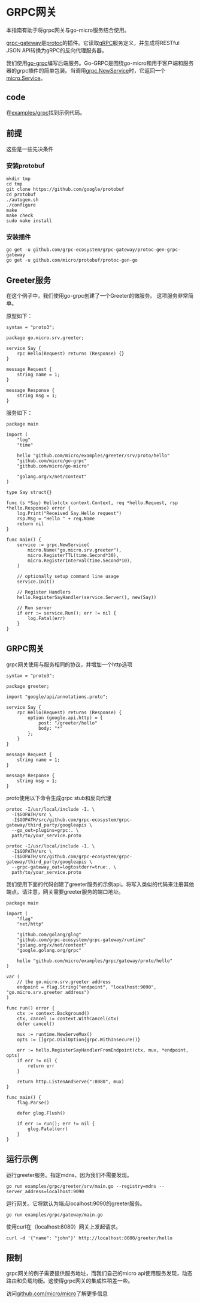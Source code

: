 # GRPC网关
本指南有助于将grpc网关与go-micro服务结合使用。

[grpc-gateway](https://github.com/grpc-ecosystem/grpc-gateway)是[protoc](http://github.com/google/protobuf)的插件。它读取[gRPC](http://github.com/grpc/grpc-common)服务定义，并生成将RESTful JSON API转换为gRPC的反向代理服务器。

我们使用[go-grpc](https://github.com/micro/go-grpc)编写后端服务。Go-GRPC是围绕go-micro和用于客户端和服务器的grpc插件的简单包装。当调用[grpc.NewService](https://godoc.org/github.com/micro/go-grpc#NewService)时，它返回一个[micro.Service](https://godoc.org/github.com/micro/go-micro#Service)。

## code
在[examples/grpc](https://github.com/micro/examples/tree/master/grpc)找到示例代码。

## 前提
这些是一些先决条件

### 安装protobuf

```
mkdir tmp
cd tmp
git clone https://github.com/google/protobuf
cd protobuf
./autogen.sh
./configure
make
make check
sudo make install
```

### 安装插件

```
go get -u github.com/grpc-ecosystem/grpc-gateway/protoc-gen-grpc-gateway
go get -u github.com/micro/protobuf/protoc-gen-go
```

## Greeter服务
在这个例子中，我们使用go-grpc创建了一个Greeter的微服务。 这项服务非常简单。

原型如下：

```
syntax = "proto3";

package go.micro.srv.greeter;

service Say {
	rpc Hello(Request) returns (Response) {}
}

message Request {
	string name = 1;
}

message Response {
	string msg = 1;
}
```

服务如下：

```
package main

import (
	"log"
	"time"

	hello "github.com/micro/examples/greeter/srv/proto/hello"
	"github.com/micro/go-grpc"
	"github.com/micro/go-micro"

	"golang.org/x/net/context"
)

type Say struct{}

func (s *Say) Hello(ctx context.Context, req *hello.Request, rsp *hello.Response) error {
	log.Print("Received Say.Hello request")
	rsp.Msg = "Hello " + req.Name
	return nil
}

func main() {
	service := grpc.NewService(
		micro.Name("go.micro.srv.greeter"),
		micro.RegisterTTL(time.Second*30),
		micro.RegisterInterval(time.Second*10),
	)

	// optionally setup command line usage
	service.Init()

	// Register Handlers
	hello.RegisterSayHandler(service.Server(), new(Say))

	// Run server
	if err := service.Run(); err != nil {
		log.Fatal(err)
	}
}
```

## GRPC网关
grpc网关使用与服务相同的协议，并增加一个http选项

```
syntax = "proto3";

package greeter;

import "google/api/annotations.proto";

service Say {
	rpc Hello(Request) returns (Response) {
		option (google.api.http) = {
			post: "/greeter/hello"
			body: "*"
		};
	}
}

message Request {
	string name = 1;
}

message Response {
	string msg = 1;
}
```

proto使用以下命令生成grpc stub和反向代理

```
protoc -I/usr/local/include -I. \
  -I$GOPATH/src \
  -I$GOPATH/src/github.com/grpc-ecosystem/grpc-gateway/third_party/googleapis \
  --go_out=plugins=grpc:. \
  path/to/your_service.proto
```

```
protoc -I/usr/local/include -I. \
  -I$GOPATH/src \
  -I$GOPATH/src/github.com/grpc-ecosystem/grpc-gateway/third_party/googleapis \
  --grpc-gateway_out=logtostderr=true:. \
  path/to/your_service.proto
```

我们使用下面的代码创建了greeter服务的示例api。将写入类似的代码来注册其他端点。请注意，网关需要greeter服务的端口地址。

```
package main

import (
	"flag"
	"net/http"

	"github.com/golang/glog"
	"github.com/grpc-ecosystem/grpc-gateway/runtime"
	"golang.org/x/net/context"
	"google.golang.org/grpc"

	hello "github.com/micro/examples/grpc/gateway/proto/hello"
)

var (
	// the go.micro.srv.greeter address
	endpoint = flag.String("endpoint", "localhost:9090", "go.micro.srv.greeter address")
)

func run() error {
	ctx := context.Background()
	ctx, cancel := context.WithCancel(ctx)
	defer cancel()

	mux := runtime.NewServeMux()
	opts := []grpc.DialOption{grpc.WithInsecure()}

	err := hello.RegisterSayHandlerFromEndpoint(ctx, mux, *endpoint, opts)
	if err != nil {
		return err
	}

	return http.ListenAndServe(":8080", mux)
}

func main() {
	flag.Parse()

	defer glog.Flush()

	if err := run(); err != nil {
		glog.Fatal(err)
	}
}
```

## 运行示例
运行greeter服务。指定mdns，因为我们不需要发现。

```
go run examples/grpc/greeter/srv/main.go --registry=mdns --server_address=localhost:9090
```

运行网关。它将默认为端点localhost:9090的greeter服务。

```
go run examples/grpc/gateway/main.go
```

使用curl在（localhost:8080）网关上发起请求。

```
curl -d '{"name": "john"}' http://localhost:8080/greeter/hello
```

## 限制
grpc网关的例子需要提供服务地址，而我们自己的micro api使用服务发现，动态路由和负载均衡。这使得grpc网关的集成性稍差一些。

访问[github.com/micro/micro](https://github.com/micro/micro)了解更多信息
